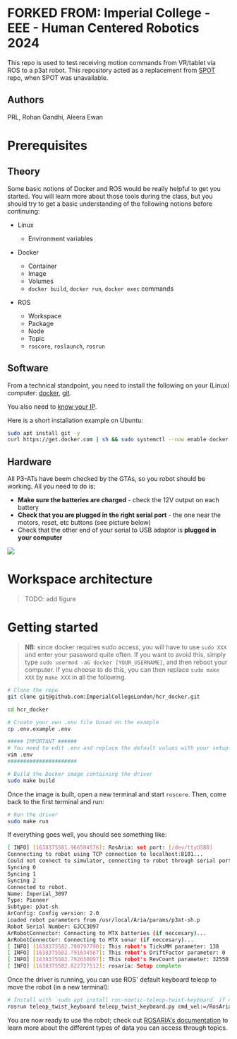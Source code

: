# FORKED FROM: Imperial College - EEE - Human Centered Robotics 2024

This repo is used to test receiving motion commands from VR/tablet via ROS to a p3at robot. This repository acted as a replacement from [SPOT](https://github.com/HCR-Avatour/SPOT) repo, when SPOT was unavailable. 

## Authors
PRL, Rohan Gandhi, Aleera Ewan

# Prerequisites

## Theory
Some basic notions of Docker and ROS would be really helpful to get you started. You will learn more about those tools during the class, but you should try to get a basic understanding of the following notions before continuing:
- Linux
  - Environment variables

- Docker
  - Container
  - Image
  - Volumes
  - `docker build`, `docker run`, `docker exec` commands

- ROS
  - Workspace
  - Package
  - Node
  - Topic
  - `roscore`, `roslaunch`, `rosrun`

## Software
From a technical standpoint, you need to install the following on your (Linux) computer: [docker](https://docs.docker.com/engine/install/), [git](https://git-scm.com/book/en/v2/Getting-Started-Installing-Git).

You also need to [know your IP](https://opensource.com/article/18/5/how-find-ip-address-linux).

Here is a short installation example on Ubuntu:

```bash
sudo apt install git -y
curl https://get.docker.com | sh && sudo systemctl --now enable docker
```

## Hardware
All P3-ATs have beem checked by the GTAs, so you robot should be working. All you need to do is:
 - **Make sure the batteries are charged** - check the 12V output on each battery
 - **Check that you are plugged in the right serial port** - the one near the motors, reset, etc buttons (see picture below)
 - Check that the other end of your serial to USB adaptor is **plugged in your computer**

![](doc/serial_adapter.jpg)

# Workspace architecture

> TODO: add figure

# Getting started

> **NB**: since docker requires sudo access, you will have to use `sudo XXX` and enter your password quite often. If you want to avoid this, simply type `sudo usermod -aG docker [YOUR_USERNAME]`, and then reboot your computer. If you choose to do this, you can then replace `sudo make XXX` by `make XXX` in all the following.
```bash
# Clone the repo
git clone git@github.com:ImperialCollegeLondon/hcr_docker.git

cd hcr_docker

# Create your own .env file based on the example
cp .env.example .env

##### IMPORTANT ######
# You need to edit .env and replace the default values with your setup: your IP...
vim .env
######################

# Build the Docker image containing the driver
sudo make build
```
Once the image is built, open a new terminal and start `roscore`.
Then, come back to the first terminal and run:
```bash
# Run the driver
sudo make run
```

If everything goes well, you should see something like:
```bash
[ INFO] [1638375581.966504576]: RosAria: set port: [/dev/ttyUSB0]
Connnecting to robot using TCP connection to localhost:8101...
Could not connect to simulator, connecting to robot through serial port /dev/ttyUSB0.
Syncing 0
Syncing 1
Syncing 2
Connected to robot.
Name: Imperial_3097
Type: Pioneer
Subtype: p3at-sh
ArConfig: Config version: 2.0
Loaded robot parameters from /usr/local/Aria/params/p3at-sh.p
Robot Serial Number: GJCC3097
ArRobotConnector: Connecting to MTX batteries (if neccesary)...
ArRobotConnector: Connecting to MTX sonar (if neccesary)...
[ INFO] [1638375582.790797790]: This robot's TicksMM parameter: 138
[ INFO] [1638375582.791634567]: This robot's DriftFactor parameter: 0
[ INFO] [1638375582.792650097]: This robot's RevCount parameter: 32550
[ INFO] [1638375582.822727512]: rosaria: Setup complete
```

Once the driver is running, you can use ROS' default keyboard teleop to move the robot (in a new terminal):
```bash
# Install with `sudo apt install ros-noetic-teleop-twist-keyboard` if necessary
rosrun teleop_twist_keyboard teleop_twist_keyboard.py cmd_vel:=/RosAria/cmd_vel
```
You are now ready to use the robot; check out [ROSARIA's documentation](http://wiki.ros.org/ROSARIA) to learn more about the different types of data you can access through topics.

